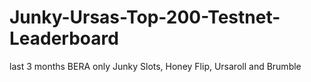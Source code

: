 # Junky-Ursas-Top-200-Testnet-Leaderboard
last 3 months
BERA only
Junky Slots, Honey Flip, Ursaroll and Brumble
